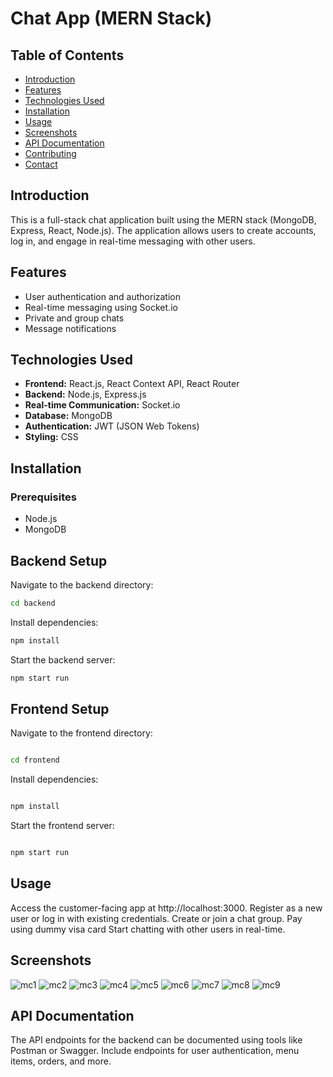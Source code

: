 # Chat App (MERN Stack)

## Table of Contents
- [Introduction](#introduction)
- [Features](#features)
- [Technologies Used](#technologies-used)
- [Installation](#installation)
- [Usage](#usage)
- [Screenshots](#screenshots)
- [API Documentation](#api-documentation)
- [Contributing](#contributing)
- [Contact](#contact)

## Introduction
This is a full-stack chat application built using the MERN stack (MongoDB, Express, React, Node.js). The application allows users to create accounts, log in, and engage in real-time messaging with other users.

## Features
- User authentication and authorization
- Real-time messaging using Socket.io
- Private and group chats
- Message notifications

## Technologies Used
- **Frontend:** React.js, React Context API, React Router
- **Backend:** Node.js, Express.js
- **Real-time Communication:** Socket.io
- **Database:** MongoDB
- **Authentication:** JWT (JSON Web Tokens)
- **Styling:** CSS

## Installation
### Prerequisites
- Node.js
- MongoDB



## Backend Setup
Navigate to the backend directory:

```sh
cd backend

```
Install dependencies:

```sh
npm install
```


Start the backend server:

```sh
npm start run
```
## Frontend Setup
Navigate to the frontend directory:

```sh

cd frontend
```

Install dependencies:
```sh

npm install
```

Start the frontend server:
```sh

npm start run
```

## Usage
Access the customer-facing app at http://localhost:3000.
Register as a new user or log in with existing credentials.
Create or join a chat group.
Pay using dummy visa card
Start chatting with other users in real-time.

## Screenshots
![mc1](https://github.com/user-attachments/assets/73d0dd97-18eb-42b1-b88b-87ecc0be62ba)
![mc2](https://github.com/user-attachments/assets/efb6c9a6-eda3-4fc0-8141-b430c89c8aab)
![mc3](https://github.com/user-attachments/assets/f9181f73-4990-461c-aa87-18b04cf49f4b)
![mc4](https://github.com/user-attachments/assets/d8b53964-9bb6-4bab-a72b-abdfd116ff7f)
![mc5](https://github.com/user-attachments/assets/7cdd511a-8819-48c0-8b26-75575ad946a6)
![mc6](https://github.com/user-attachments/assets/c3b0ee5f-3aff-4e01-b1fc-aac403ade44b)
![mc7](https://github.com/user-attachments/assets/12edcdda-3149-47c7-88ad-c96a309bb2bb)
![mc8](https://github.com/user-attachments/assets/026dcd0d-3852-42c7-b9ec-cf2546b919af)
![mc9](https://github.com/user-attachments/assets/bc6ecb93-4c38-4f8f-a553-d7edcf16f151)

## API Documentation
The API endpoints for the backend can be documented using tools like Postman or Swagger. Include endpoints for user authentication, menu items, orders, and more.


